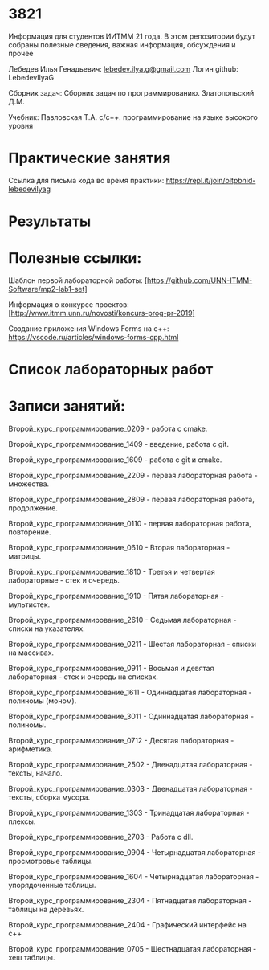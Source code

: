 # 3821
Информация для студентов ИИТММ 21 года.
В этом репозитории будут собраны полезные сведения, важная информация, обсуждения и прочее

Лебедев Илья Генадьевич: lebedev.ilya.g@gmail.com
Логин github: LebedevIlyaG 

Сборник задач:
Сборник задач по программированию. Златопольский Д.М.

Учебник:
Павловская Т.А. с/с++. программирование на языке высокого уровня

# Практические занятия

Ссылка для письма кода во время практики: https://repl.it/join/oltpbnid-lebedevilyag


# Результаты


# Полезные ссылки:

Шаблон первой лабораторной работы: [https://github.com/UNN-ITMM-Software/mp2-lab1-set]


Информация о конкурсе проектов: [http://www.itmm.unn.ru/novosti/koncurs-prog-pr-2019]

Создание приложения Windows Forms на c++: https://vscode.ru/articles/windows-forms-cpp.html

# Список лабораторных работ


# Записи занятий:

Второй_курс_программирование_0209 - работа с cmake.

Второй_курс_программирование_1409 - введение, работа с git.

Второй_курс_программирование_1609 - работа с git и cmake.

Второй_курс_программирование_2209 - первая лабораторная работа - множества.

Второй_курс_программирование_2809 - первая лабораторная работа, продолжение.

Второй_курс_программирование_0110 - первая лабораторная работа, повторение.

Второй_курс_программирование_0610 - Вторая лабораторная - матрицы.

Второй_курс_программирование_1810 - Третья и четвертая лабораторные - стек и очередь.

Второй_курс_программирование_1910 - Пятая лабораторная - мультистек.

Второй_курс_программирование_2610 - Седьмая лабораторная - списки на указателях.

Второй_курс_программирование_0211 - Шестая лабораторная - списки на массивах.

Второй_курс_программирование_0911 - Восьмая и девятая лабораторная - стек и очередь на списках.

Второй_курс_программирование_1611 - Одиннадцатая лабораторная - полиномы (моном).

Второй_курс_программирование_3011 - Одиннадцатая лабораторная - полиномы.

Второй_курс_программирование_0712 - Десятая лабораторная - арифметика.

Второй_курс_программирование_2502 - Двенадцатая лабораторная - тексты, начало.

Второй_курс_программирование_0303 - Двенадцатая лабораторная - тексты, сборка мусора.

Второй_курс_программирование_1303 - Тринадцатая лабораторная - плексы.

Второй_курс_программирование_2703 - Работа с dll.

Второй_курс_программирование_0904 - Четырнадцатая лабораторная - просмотровые таблицы.

Второй_курс_программирование_1604 - Четырнадцатая лабораторная - упорядоченные таблицы.

Второй_курс_программирование_2304 - Пятнадцатая лабораторная - таблицы на деревьях.

Второй_курс_программирование_2404 - Графический интерфейс на с++

Второй_курс_программирование_0705 - Шестнадцатая лабораторная - хеш таблицы.

